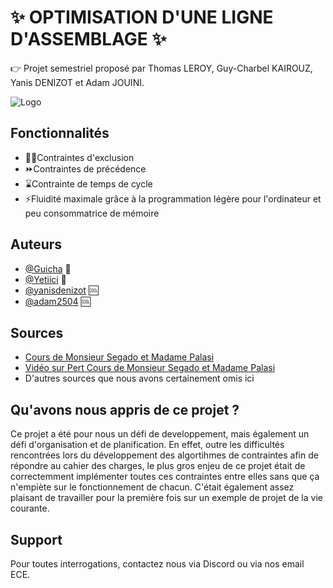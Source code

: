 
# ✨ OPTIMISATION D'UNE LIGNE D'ASSEMBLAGE ✨

👉 Projet semestriel proposé par Thomas LEROY, Guy-Charbel KAIROUZ, Yanis DENIZOT et Adam JOUINI.





![Logo](https://cdn.discordapp.com/attachments/1173648442992623626/1180480899175944212/optimisation-ligne-assemblage.jpg?ex=657d9382&is=656b1e82&hm=22f470c41ae05bc6bcb074a06da0856bf5bd6431136037d0af0e7dd9da3e95eb&)


## Fonctionnalités

- 😶‍🌫️Contraintes d'exclusion
- ⏩Contraintes de précédence
- ⌛Contrainte de temps de cycle
- ⚡Fluidité maximale grâce à la programmation légère pour l'ordinateur et peu consommatrice de mémoire


## Auteurs

- [@Guicha](https://www.github.com/Guicha) 🗿
- [@Yetiici](https://www.github.com/Yetiici) 🗿
- [@yanisdenizot](https://www.github.com/yanisdenizot) 🆒
- [@adam2504](https://www.github.com/adam2504) 🆒


## Sources

- [Cours de Monsieur Segado et Madame Palasi]()
- [Vidéo sur Pert Cours de Monsieur Segado et Madame Palasi](https://youtu.be/xAidvykSNXo?si=k3a7QQhWpI37sgDv)
- D'autres sources que nous avons certainement omis ici

## Qu'avons nous appris de ce projet ?

Ce projet a été pour nous un défi de developpement, mais également un défi d'organisation et de planification. En effet, outre les difficultés rencontrées lors du développement des algortihmes de contraintes afin de répondre au cahier des charges, le plus gros enjeu de ce projet était de correctemment implémenter toutes ces contraintes entre elles sans que ça n'empiète sur le fonctionnement de chacun. C'était également assez plaisant de travailler pour la première fois sur un exemple de projet de la vie courante.


## Support

Pour toutes interrogations, contactez nous via Discord ou via nos email ECE.

